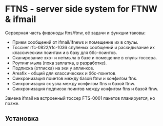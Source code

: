 # FTNS - server side system for FTNW & ifmail
Серверная часть фидоноды ftns/ftnw, её задачи и функции таковы:
- Прием сообщений от ifmail/ifnews и помещение их в спулы.
- Тоссинг rfc-0822/rfc-1036 спуленых сообщений и раскидывание их классическим поинтам и в базу для ббс-поинтов.
- Сканирование эхо- и нетмыла в базе и помещение в спулы тоссера.
- Роутинг мыла (пока заплатка, в разработке).
- Подписка (отписка) на эхи у аплинков.
- Areafix - общий для классических и ббс-поинтов.
- Синхронизация поинтов между базой ftnw и конфигом ftns.
- Синхронизация эх узла между конфигом ftns и базой ftnw.
- Синхронизация подписок поинтов между конфигом ftns и базой ftnw.

Замена ifmail на встроенный тоссер FTS-0001 пакетов планируется, но позже.

## Установка



